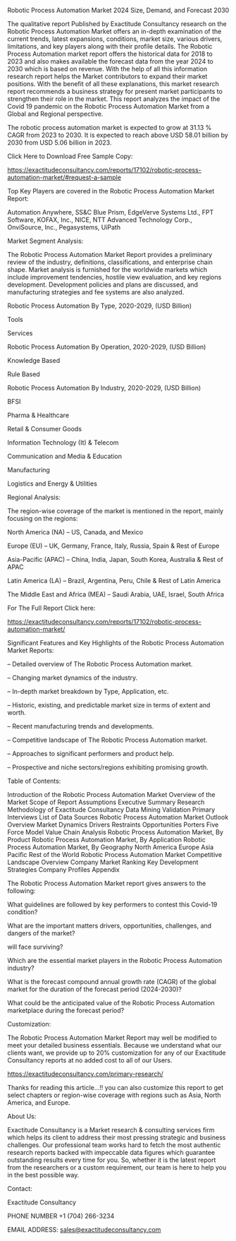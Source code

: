Robotic Process Automation Market 2024 Size, Demand, and Forecast 2030

The qualitative report Published by Exactitude Consultancy research on the Robotic Process Automation Market offers an in-depth examination of the current trends, latest expansions, conditions, market size, various drivers, limitations, and key players along with their profile details. The Robotic Process Automation market report offers the historical data for 2018 to 2023 and also makes available the forecast data from the year 2024 to 2030 which is based on revenue. With the help of all this information research report helps the Market contributors to expand their market positions. With the benefit of all these explanations, this market research report recommends a business strategy for present market participants to strengthen their role in the market. This report analyzes the impact of the Covid 19 pandemic on the Robotic Process Automation Market from a Global and Regional perspective.

The robotic process automation market is expected to grow at 31.13 % CAGR from 2023 to 2030. It is expected to reach above USD 58.01 billion by 2030 from USD 5.06 billion in 2023.

Click Here to Download Free Sample Copy:

https://exactitudeconsultancy.com/reports/17102/robotic-process-automation-market/#request-a-sample

Top Key Players are covered in the Robotic Process Automation Market Report:

Automation Anywhere, SS&C Blue Prism, EdgeVerve Systems Ltd., FPT Software, KOFAX, Inc., NICE, NTT Advanced Technology Corp., OnviSource, Inc., Pegasystems, UiPath

Market Segment Analysis:

The Robotic Process Automation Market Report provides a preliminary review of the industry, definitions, classifications, and enterprise chain shape. Market analysis is furnished for the worldwide markets which include improvement tendencies, hostile view evaluation, and key regions development. Development policies and plans are discussed, and manufacturing strategies and fee systems are also analyzed.

Robotic Process Automation By Type, 2020-2029, (USD Billion)

Tools

Services

Robotic Process Automation By Operation, 2020-2029, (USD Billion)

Knowledge Based

Rule Based

Robotic Process Automation By Industry, 2020-2029, (USD Billion)

BFSI

Pharma & Healthcare

Retail & Consumer Goods

Information Technology (It) & Telecom

Communication and Media & Education

Manufacturing

Logistics and Energy & Utilities




Regional Analysis:

The region-wise coverage of the market is mentioned in the report, mainly focusing on the regions:

North America (NA) – US, Canada, and Mexico

Europe (EU) – UK, Germany, France, Italy, Russia, Spain & Rest of Europe

Asia-Pacific (APAC) – China, India, Japan, South Korea, Australia & Rest of APAC

Latin America (LA) – Brazil, Argentina, Peru, Chile & Rest of Latin America

The Middle East and Africa (MEA) – Saudi Arabia, UAE, Israel, South Africa

For The Full Report Click here:

https://exactitudeconsultancy.com/reports/17102/robotic-process-automation-market/

Significant Features and Key Highlights of the Robotic Process Automation Market Reports:

– Detailed overview of The Robotic Process Automation market.

– Changing market dynamics of the industry.

– In-depth market breakdown by Type, Application, etc.

– Historic, existing, and predictable market size in terms of extent and worth.

– Recent manufacturing trends and developments.

– Competitive landscape of The Robotic Process Automation market.

– Approaches to significant performers and product help.

– Prospective and niche sectors/regions exhibiting promising growth.

Table of Contents:

Introduction of the Robotic Process Automation Market
Overview of the Market
Scope of Report
Assumptions
Executive Summary
Research Methodology of Exactitude Consultancy
Data Mining
Validation
Primary Interviews
List of Data Sources
Robotic Process Automation Market Outlook
Overview
Market Dynamics
Drivers
Restraints
Opportunities
Porters Five Force Model
Value Chain Analysis
Robotic Process Automation Market, By Product
Robotic Process Automation Market, By Application
Robotic Process Automation Market, By Geography
North America
Europe
Asia Pacific
Rest of the World
Robotic Process Automation Market Competitive Landscape
Overview
Company Market Ranking
Key Development Strategies
Company Profiles
Appendix

The Robotic Process Automation Market report gives answers to the following:

What guidelines are followed by key performers to contest this Covid-19 condition?

What are the important matters drivers, opportunities, challenges, and dangers of the market?

will face surviving?

Which are the essential market players in the Robotic Process Automation industry?

What is the forecast compound annual growth rate (CAGR) of the global market for the duration of the forecast period (2024-2030)?

What could be the anticipated value of the Robotic Process Automation marketplace during the forecast period?

Customization:

The Robotic Process Automation Market Report may well be modified to meet your detailed business essentials. Because we understand what our clients want, we provide up to 20% customization for any of our Exactitude Consultancy reports at no added cost to all of our Users.

https://exactitudeconsultancy.com/primary-research/

Thanks for reading this article...!! you can also customize this report to get select chapters or region-wise coverage with regions such as Asia, North America, and Europe.

About Us:

Exactitude Consultancy is a Market research & consulting services firm which helps its client to address their most pressing strategic and business challenges. Our professional team works hard to fetch the most authentic research reports backed with impeccable data figures which guarantee outstanding results every time for you. So, whether it is the latest report from the researchers or a custom requirement, our team is here to help you in the best possible way.

Contact:

Exactitude Consultancy

PHONE NUMBER +1 (704) 266-3234

EMAIL ADDRESS: sales@exactitudeconsultancy.com  
